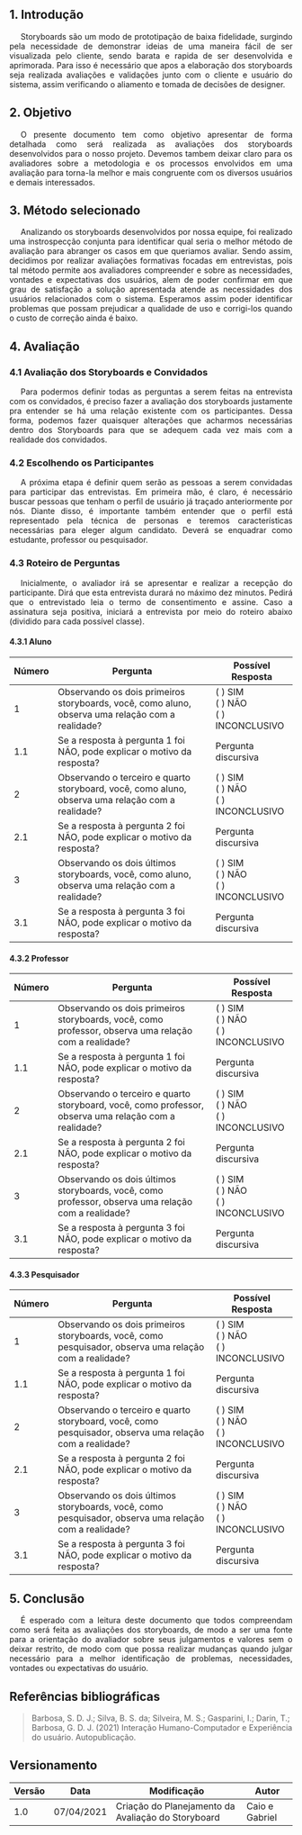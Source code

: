 ## 1. Introdução

<p style="text-indent: 20px; text-align: justify"> 
Storyboards são um modo de prototipação de baixa fidelidade, surgindo pela necessidade de demonstrar ideias de uma maneira fácil de ser visualizada pelo cliente, sendo barata e rapida de ser desenvolvida e aprimorada.
Para isso é necessário que apos a elaboração dos storyboards seja realizada avaliações e validações junto com o cliente e usuário do sistema, assim verificando o aliamento e tomada de decisões de designer.
<p\>

## 2. Objetivo

<p style="text-indent: 20px; text-align: justify"> 
O presente documento tem como objetivo apresentar de forma detalhada como será realizada as avaliações dos storyboards desenvolvidos para o nosso projeto.
Devemos tambem deixar claro para os avaliadores sobre a metodologia e os processos envolvidos em uma avaliação para torna-la melhor e mais congruente com os diversos usuários e demais interessados.
<p\>

## 3. Método selecionado

<p style="text-indent: 20px; text-align: justify"> 
Analizando os storyboards desenvolvidos por nossa equipe, foi realizado uma instrospecção conjunta para identificar qual seria o melhor método de avaliação para abranger os casos em que queriamos avaliar. Sendo assim, decidimos por realizar avaliações formativas focadas em entrevistas, pois tal método permite aos avaliadores compreender e sobre as necessidades, vontades e expectativas dos usuários, alem de poder confirmar em que grau de satisfação a solução apresentada atende as necessidades dos usuários relacionados com o sistema. Esperamos assim poder identificar problemas que possam prejudicar a qualidade de uso e corrigi-los quando o custo de correção ainda é baixo.
<p\>

## 4. Avaliação

### 4.1 Avaliação dos Storyboards e Convidados

<p style="text-indent: 20px; text-align: justify"> 
Para podermos definir todas as perguntas a serem feitas na entrevista com os convidados, é preciso fazer a avaliação dos storyboards justamente pra entender se há uma relação existente com os participantes. Dessa forma, podemos fazer quaisquer alterações que acharmos necessárias dentro dos Storyboards para que se adequem cada vez mais com a realidade dos convidados.
<p\>

### 4.2 Escolhendo os Participantes
<p style="text-indent: 20px; text-align: justify"> 
A próxima etapa é definir quem serão as pessoas a serem convidadas para participar das entrevistas. Em primeira mão, é claro, é necessário buscar pessoas que tenham o perfil de usuário já traçado anteriormente por nós. Diante disso, é importante também entender que o perfil está representado pela técnica de personas e teremos características necessárias para eleger algum candidato. Deverá se enquadrar como estudante, professor ou pesquisador.
<p\>

### 4.3 Roteiro de Perguntas

<p style="text-indent: 20px; text-align: justify">
Inicialmente, o avaliador irá se apresentar e realizar a recepção do participante. Dirá que esta entrevista durará no máximo dez minutos. Pedirá que o entrevistado leia o termo de consentimento e assine. Caso a assinatura seja positiva, iniciará a entrevista por meio do roteiro abaixo (dividido para cada possível classe).
<p\>

#### 4.3.1 Aluno

| Número | Pergunta | Possível Resposta |
|--|--|--|
| 1 | Observando os dois primeiros storyboards, você, como aluno, observa uma relação com a realidade? | (  ) SIM <br> (  ) NÃO </br> (  ) INCONCLUSIVO </br> |
| 1.1 | Se a resposta à pergunta 1 foi NÃO, pode explicar o motivo da resposta? | Pergunta discursiva |
| 2 | Observando o terceiro e quarto storyboard, você, como aluno, observa uma relação com a realidade? | (  ) SIM <br> (  ) NÃO </br> (  ) INCONCLUSIVO </br> |
| 2.1 | Se a resposta à pergunta 2 foi NÃO, pode explicar o motivo da resposta? | Pergunta discursiva |
| 3 | Observando os dois últimos storyboards, você, como aluno, observa uma relação com a realidade? | (  ) SIM <br> (  ) NÃO </br> (  ) INCONCLUSIVO </br> |
| 3.1 | Se a resposta à pergunta 3 foi NÃO, pode explicar o motivo da resposta? | Pergunta discursiva |

#### 4.3.2 Professor

| Número | Pergunta | Possível Resposta |
|--|--|--|
| 1 | Observando os dois primeiros storyboards, você, como professor, observa uma relação com a realidade? | (  ) SIM <br> (  ) NÃO </br> (  ) INCONCLUSIVO </br> |
| 1.1 | Se a resposta à pergunta 1 foi NÃO, pode explicar o motivo da resposta? | Pergunta discursiva |
| 2 | Observando o terceiro e quarto storyboard, você, como professor, observa uma relação com a realidade? | (  ) SIM <br> (  ) NÃO </br> (  ) INCONCLUSIVO </br> |
| 2.1 | Se a resposta à pergunta 2 foi NÃO, pode explicar o motivo da resposta? | Pergunta discursiva |
| 3 | Observando os dois últimos storyboards, você, como professor, observa uma relação com a realidade? | (  ) SIM <br> (  ) NÃO </br> (  ) INCONCLUSIVO </br> |
| 3.1 | Se a resposta à pergunta 3 foi NÃO, pode explicar o motivo da resposta? | Pergunta discursiva |

#### 4.3.3 Pesquisador

| Número | Pergunta | Possível Resposta |
|--|--|--|
| 1 | Observando os dois primeiros storyboards, você, como pesquisador, observa uma relação com a realidade? | (  ) SIM <br> (  ) NÃO </br> (  ) INCONCLUSIVO </br> |
| 1.1 | Se a resposta à pergunta 1 foi NÃO, pode explicar o motivo da resposta? | Pergunta discursiva |
| 2 | Observando o terceiro e quarto storyboard, você, como pesquisador, observa uma relação com a realidade? | (  ) SIM <br> (  ) NÃO </br> (  ) INCONCLUSIVO </br> |
| 2.1 | Se a resposta à pergunta 2 foi NÃO, pode explicar o motivo da resposta? | Pergunta discursiva |
| 3 | Observando os dois últimos storyboards, você, como pesquisador, observa uma relação com a realidade? | (  ) SIM <br> (  ) NÃO </br> (  ) INCONCLUSIVO </br> |
| 3.1 | Se a resposta à pergunta 3 foi NÃO, pode explicar o motivo da resposta? | Pergunta discursiva |

## 5. Conclusão
<p style="text-indent: 20px; text-align: justify"> 
É esperado com a leitura deste documento que todos compreendam como será feita as avaliações dos storyboards, de modo a ser uma fonte para a orientação do avaliador sobre seus julgamentos e valores sem o deixar restrito, de modo com que possa realizar mudanças quando julgar necessário para a melhor identificação de problemas, necessidades, vontades ou expectativas do usuário.
<p\>

## Referências bibliográficas

> Barbosa, S. D. J.; Silva, B. S. da; Silveira, M. S.; Gasparini, I.; Darin, T.; Barbosa, G. D. J. (2021) Interação Humano-Computador e Experiência do usuário. Autopublicação.


## Versionamento

| Versão | Data | Modificação | Autor |
|--|--|--|--|
| 1.0 | 07/04/2021 | Criação do Planejamento da Avaliação do Storyboard | Caio e Gabriel |